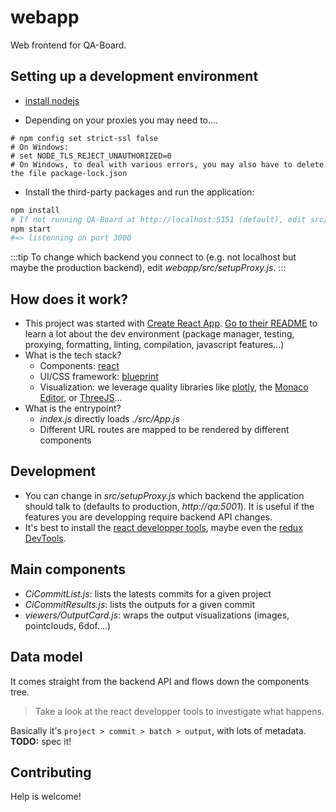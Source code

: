 # webapp
Web frontend for QA-Board.

## Setting up a development environment
- [install nodejs](https://nodejs.org)

- Depending on your proxies you may need to....
```
# npm config set strict-ssl false
# On Windows:
# set NODE_TLS_REJECT_UNAUTHORIZED=0
# On Windows, to deal with various errors, you may also have to delete the file package-lock.json
```

- Install the third-party packages and run the application:
```bash
npm install
# If not running QA-Board at http://localhost:5151 (default), edit src/setupProxy.js
npm start
#=> listenning on port 3000
``` 

:::tip
To change which backend you connect to (e.g. not localhost but maybe the production backend), edit _webapp/src/setupProxy.js_.
:::

## How does it work?
- This project was started with [Create React App](https://github.com/facebookincubator/create-react-app). [Go to their README](https://github.com/facebookincubator/create-react-app/blob/master/packages/react-scripts/template/README.md) to learn a lot about the dev environment (package manager, testing, proxying, formatting, linting, compilation, javascript features...)
- What is the tech stack?
  * Components: [react](https://reactjs.org/)
  * UI/CSS framework: [blueprint](http://blueprintjs.com)
  * Visualization: we leverage quality libraries like [plotly](https://plot.ly/javascript/), the [Monaco Editor](https://microsoft.github.io/monaco-editor/), or [ThreeJS](https://threejs.org/)...
- What is the entrypoint?
  * *index.js* directly loads *./src/App.js*
  * Different URL routes are mapped to be rendered by different components

## Development
- You can change in *src/setupProxy.js* which backend the application should talk to (defaults to production, *http://qa:5001*). It is useful if the features you are developping require backend API changes.
- It's best to install the [react developper tools](https://chrome.google.com/webstore/detail/react-developer-tools/fmkadmapgofadopljbjfkapdkoienihi), maybe even the [redux DevTools](https://chrome.google.com/webstore/detail/redux-devtools/lmhkpmbekcpmknklioeibfkpmmfibljd).

## Main components
- *CiCommitList.js*: lists the latests commits for a given project
- *CiCommitResults.js*: lists the outputs for a given commit
- *viewers/OutputCard.js*: wraps the output visualizations (images, pointclouds, 6dof....)

## Data model
It comes straight from the backend API and flows down the components tree.

> Take a look at the react developper tools to investigate what happens.

Basically it's `project > commit > batch > output`, with lots of metadata. **TODO:** spec it!


## Contributing
Help is welcome!
